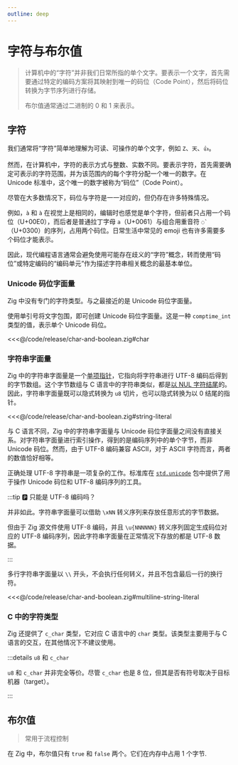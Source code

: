 ```yaml
---
outline: deep
---
```


# 字符与布尔值

> 计算机中的“字符”并非我们日常所指的单个文字。要表示一个文字，首先需要通过特定的编码方案将其映射到唯一的码位（Code Point），然后将码位转换为字节序列进行存储。
>
> 布尔值通常通过二进制的 0 和 1 来表示。

## 字符

我们通常将“字符”简单地理解为可读、可操作的单个文字，例如 `Z`、`天`、`👍`。

然而，在计算机中，字符的表示方式与整数、实数不同。要表示字符，首先需要确定可表示的字符范围，并为该范围内的每个字符分配一个唯一的数字。在 Unicode 标准中，这个唯一的数字被称为“码位”（Code Point）。

尽管在大多数情况下，码位与字符是一一对应的，但仍存在许多特殊情况。

例如，`à` 和 `à` 在视觉上是相同的，编辑时也感觉是单个字符，但前者只占用一个码位（U+00E0），而后者是普通拉丁字母 `a`（U+0061）与组合用重音符 `◌̀`（U+0300）的序列，占用两个码位。日常生活中常见的 emoji 也有许多需要多个码位才能表示。

因此，现代编程语言通常会避免使用可能存在歧义的“字符”概念，转而使用“码位”或特定编码的“编码单元”作为描述字符串相关概念的最基本单位。

### Unicode 码位字面量

Zig 中没有专门的字符类型。与之最接近的是 Unicode 码位字面量。

使用单引号将文字包围，即可创建 Unicode 码位字面量。这是一种 `comptime_int` 类型的值，表示单个 Unicode 码位。

<<<@/code/release/char-and-boolean.zig#char

### 字符串字面量

Zig 中的字符串字面量是一个[单项指针](../advanced_type/pointer#单项指针)，它指向将字符串进行 UTF-8 编码后得到的字节数组。这个字节数组与 C 语言中的字符串类似，都是[以 NUL 字符结尾](../advanced_type/array#哨兵数组)的。因此，字符串字面量既可以隐式转换为 `u8` 切片，也可以隐式转换为以 0 结尾的指针。

<<<@/code/release/char-and-boolean.zig#string-literal

与 C 语言不同，Zig 中的字符串字面量与 Unicode 码位字面量之间没有直接关系。对字符串字面量进行索引操作，得到的是编码序列中的单个字节，而非 Unicode 码位。然而，由于 UTF-8 编码兼容 ASCII，对于 ASCII 字符而言，两者的数值恰好相等。

正确处理 UTF-8 字符串是一项复杂的工作。标准库在 [`std.unicode`](https://ziglang.org/documentation/master/std/#std.unicode) 包中提供了用于操作 Unicode 码位和 UTF-8 编码序列的工具。

:::tip 🅿️ 只能是 UTF-8 编码吗？

并非如此。字符串字面量可以借助 `\xNN` 转义序列来存放任意形式的字节数据。

但由于 Zig 源文件使用 UTF-8 编码，并且 `\u{NNNNNN}` 转义序列固定生成码位对应的 UTF-8 编码序列，因此字符串字面量在正常情况下存放的都是 UTF-8 数据。

:::

多行字符串字面量以 `\\` 开头，不会执行任何转义，并且不包含最后一行的换行符。

<<<@/code/release/char-and-boolean.zig#multiline-string-literal

### C 中的字符类型

Zig 还提供了 `c_char` 类型，它对应 C 语言中的 `char` 类型。该类型主要用于与 C 语言的交互，在其他情况下不建议使用。

:::details `u8` 和 `c_char`

`u8` 和 `c_char` 并非完全等价。尽管 `c_char` 也是 8 位，但其是否有符号取决于目标机器（target）。

:::

## 布尔值

> 常用于流程控制

在 Zig 中，布尔值只有 `true` 和 `false` 两个。它们在内存中占用 1 个字节.
